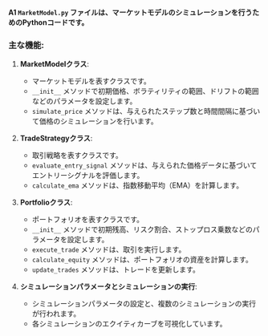 
#### A1 `MarketModel.py` ファイルは、マーケットモデルのシミュレーションを行うためのPythonコードです。

### 主な機能:

1. **MarketModelクラス**:
   - マーケットモデルを表すクラスです。
   - `__init__` メソッドで初期価格、ボラティリティの範囲、ドリフトの範囲などのパラメータを設定します。
   - `simulate_price` メソッドは、与えられたステップ数と時間間隔に基づいて価格のシミュレーションを行います。

2. **TradeStrategyクラス**:
   - 取引戦略を表すクラスです。
   - `evaluate_entry_signal` メソッドは、与えられた価格データに基づいてエントリーシグナルを評価します。
   - `calculate_ema` メソッドは、指数移動平均（EMA）を計算します。

3. **Portfolioクラス**:
   - ポートフォリオを表すクラスです。
   - `__init__` メソッドで初期残高、リスク割合、ストップロス乗数などのパラメータを設定します。
   - `execute_trade` メソッドは、取引を実行します。
   - `calculate_equity` メソッドは、ポートフォリオの資産を計算します。
   - `update_trades` メソッドは、トレードを更新します。

4. **シミュレーションパラメータとシミュレーションの実行**:
   - シミュレーションパラメータの設定と、複数のシミュレーションの実行が行われます。
   - 各シミュレーションのエクイティカーブを可視化しています。
